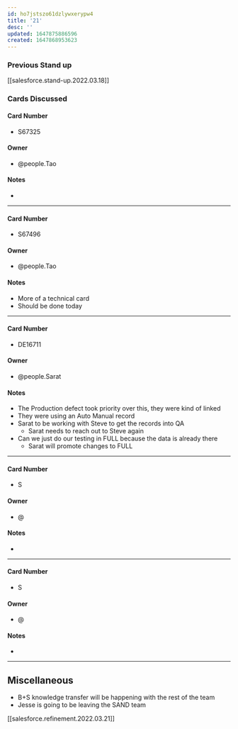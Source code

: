 ```yaml
---
id: ho7jstszo61dzlywxerypw4
title: '21'
desc: ''
updated: 1647875886596
created: 1647868953623
---
```


### Previous Stand up
[[salesforce.stand-up.2022.03.18]]

### Cards Discussed
#### Card Number
- S67325
#### Owner
- @people.Tao 
#### Notes
- 
---
#### Card Number
- S67496
#### Owner
- @people.Tao 
#### Notes
- More of a technical card
- Should be done today 
---
#### Card Number
- DE16711 
#### Owner
- @people.Sarat 
#### Notes
- The Production defect took priority over this, they were kind of linked
- They were using an Auto Manual record
- Sarat to be working with Steve to get the records into QA
  - Sarat needs to reach out to Steve again
- Can we just do our testing in FULL because the data is already there
  - Sarat will promote changes to FULL 
---
#### Card Number
- S
#### Owner
- @ 
#### Notes
-
---
#### Card Number
- S
#### Owner
- @ 
#### Notes
-
---
## Miscellaneous
- B+S knowledge transfer will be happening with the rest of the team
- Jesse is going to be leaving the SAND team

[[salesforce.refinement.2022.03.21]]
